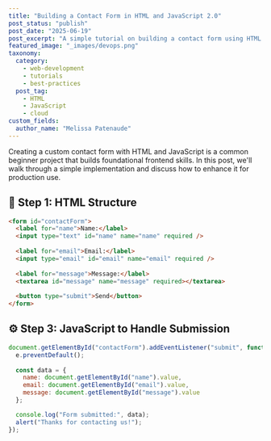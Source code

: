```yaml
---
title: "Building a Contact Form in HTML and JavaScript 2.0"
post_status: "publish"
post_date: "2025-06-19"
post_excerpt: "A simple tutorial on building a contact form using HTML and vanilla JavaScript."
featured_image: "_images/devops.png"
taxonomy:
  category:
    - web-development
    - tutorials
    - best-practices
  post_tag:
    - HTML
    - JavaScript
    - cloud
custom_fields:
  author_name: "Melissa Patenaude"
---
```


Creating a custom contact form with HTML and JavaScript is a common beginner project that builds foundational frontend skills. In this post, we'll walk through a simple implementation and discuss how to enhance it for production use.

## 🔧 Step 1: HTML Structure

```html
<form id="contactForm">
  <label for="name">Name:</label>
  <input type="text" id="name" name="name" required />
  
  <label for="email">Email:</label>
  <input type="email" id="email" name="email" required />
  
  <label for="message">Message:</label>
  <textarea id="message" name="message" required></textarea>
  
  <button type="submit">Send</button>
</form>
```
## ⚙️ Step 3: JavaScript to Handle Submission

```javascript
document.getElementById("contactForm").addEventListener("submit", function(e) {
  e.preventDefault();
  
  const data = {
    name: document.getElementById("name").value,
    email: document.getElementById("email").value,
    message: document.getElementById("message").value
  };

  console.log("Form submitted:", data);
  alert("Thanks for contacting us!");
});
```
